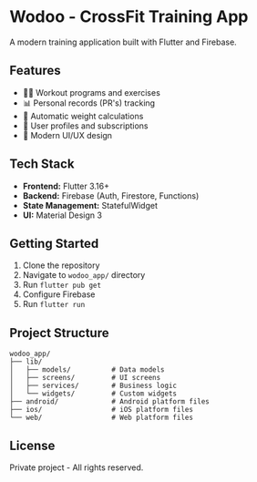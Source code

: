 # Wodoo - CrossFit Training App

A modern training application built with Flutter and Firebase.

## Features

- 🏋️‍♂️ Workout programs and exercises
- 📊 Personal records (PR's) tracking
- 🔢 Automatic weight calculations
- 👤 User profiles and subscriptions
- 📱 Modern UI/UX design

## Tech Stack

- **Frontend:** Flutter 3.16+
- **Backend:** Firebase (Auth, Firestore, Functions)
- **State Management:** StatefulWidget
- **UI:** Material Design 3

## Getting Started

1. Clone the repository
2. Navigate to `wodoo_app/` directory
3. Run `flutter pub get`
4. Configure Firebase
5. Run `flutter run`

## Project Structure

```
wodoo_app/
├── lib/
│   ├── models/          # Data models
│   ├── screens/         # UI screens
│   ├── services/        # Business logic
│   └── widgets/         # Custom widgets
├── android/             # Android platform files
├── ios/                 # iOS platform files
└── web/                 # Web platform files
```

## License

Private project - All rights reserved.
